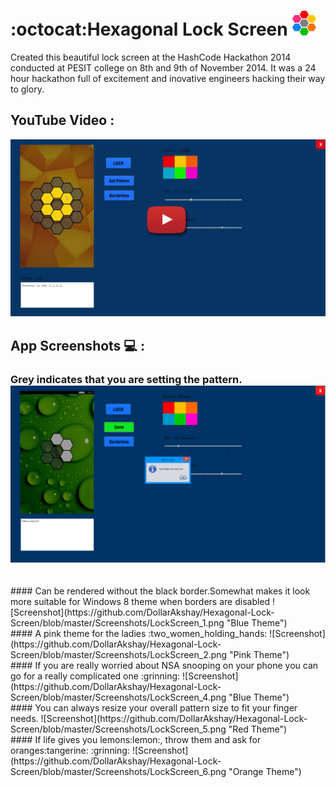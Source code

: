 # :octocat:Hexagonal Lock Screen <img src="https://github.com/DollarAkshay/Hexagonal-Lock-Screen/blob/master/Screenshots/Icon.png" width="40px" height="40px"/>

Created this beautiful lock screen at the HashCode Hackathon 2014 conducted at PESIT college on 8th and 9th of November 2014.
It was a 24 hour hackathon full of excitement and inovative engineers hacking their way to glory.

## YouTube Video :
[![IMAGE ALT TEXT HERE](https://github.com/DollarAkshay/Hexagonal-Lock-Screen/blob/master/Screenshots/YouTube%20Thumbnail.png)](https://www.youtube.com/watch?v=6hf1UBCxJ7Y)


## App Screenshots :computer: :

### Grey indicates that you are setting the pattern.![Screenshot](https://github.com/DollarAkshay/Hexagonal-Lock-Screen/blob/master/Screenshots/LockScreen_3.png "Green Theme")
<br>
#### Can be rendered without the black border.Somewhat makes it look more suitable for Windows 8 theme when borders are disabled
![Screenshot](https://github.com/DollarAkshay/Hexagonal-Lock-Screen/blob/master/Screenshots/LockScreen_1.png "Blue Theme")
<br>
#### A pink theme for the ladies :two_women_holding_hands:
![Screenshot](https://github.com/DollarAkshay/Hexagonal-Lock-Screen/blob/master/Screenshots/LockScreen_2.png "Pink Theme")
<br>
#### If you are really worried about NSA snooping on your phone you can go for a really complicated one :grinning:
![Screenshot](https://github.com/DollarAkshay/Hexagonal-Lock-Screen/blob/master/Screenshots/LockScreen_4.png "Blue Theme")
<br>
#### You can always resize your overall pattern size to fit your finger needs.
![Screenshot](https://github.com/DollarAkshay/Hexagonal-Lock-Screen/blob/master/Screenshots/LockScreen_5.png "Red Theme")
<br>
#### If life gives you lemons:lemon:, throw them and ask for oranges:tangerine: :grinning:
![Screenshot](https://github.com/DollarAkshay/Hexagonal-Lock-Screen/blob/master/Screenshots/LockScreen_6.png "Orange Theme")
